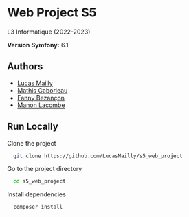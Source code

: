 
# Web Project S5
L3 Informatique (2022-2023)

**Version Symfony:** 6.1


## Authors

- [Lucas Mailly](https://www.github.com/LucasMailly)
- [Mathis Gaborieau](https://github.com/MathisGV)
- [Fanny Bezançon](https://github.com/fannybezancon)
- [Manon Lacombe](https://www.github.com/ManonLacombe)


## Run Locally

Clone the project

```bash
  git clone https://github.com/LucasMailly/s5_web_project
```

Go to the project directory

```bash
  cd s5_web_project
```

Install dependencies

```bash
  composer install
```
